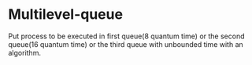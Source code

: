 # Multilevel-queue
Put process to be executed in first queue(8 quantum time) or the second queue(16 quantum time) or the third queue with unbounded time with an algorithm. 
